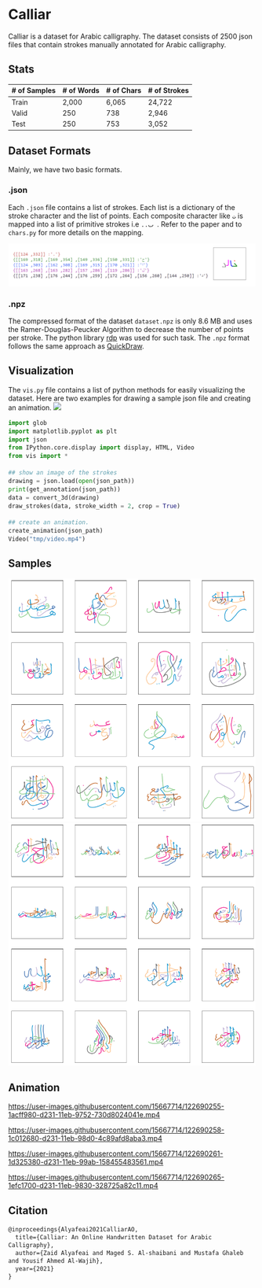 # Calliar
Calliar is a dataset for Arabic calligraphy. The dataset consists of 2500 json files that contain strokes manually annotated for Arabic calligraphy. 

## Stats 

| # of Samples | # of Words | # of Chars | # of Strokes | 
---------------|-----------|------------|---------------
Train | 2,000 | 6,065 | 24,722 | 36,561 
Valid | 250 | 738 | 2,946 | 4,410 
Test | 250 | 753 |3,052 | 4,601 

## Dataset Formats 
Mainly, we have two basic formats. 
### .json 

Each `.json` file contains a list of strokes. Each list is a dictionary of the stroke character and the list of points. Each composite character like `ت` is mapped into a list of primitive strokes i.e `..ٮ `. Refer to the paper and to `chars.py` for more details on the mapping. 

![](media/data_format_colored.png)

### .npz 

The compressed format of the dataset `dataset.npz` is only 8.6 MB and uses the Ramer-Douglas-Peucker Algorithm to decrease the number of points per stroke. The python library [rdp](https://github.com/fhirschmann/rdp) was used for such task. The `.npz` format follows the same approach as [QuickDraw](https://github.com/googlecreativelab/quickdraw-dataset). 


## Visualization 

The `vis.py` file contains a list of python methods for easily visualizing the dataset. Here are two examples for drawing a sample json file and creating an animation.  <a href="https://colab.research.google.com/github/ARBML/Calliar/blob/main/demo.ipynb">
    <img src="https://colab.research.google.com/assets/colab-badge.svg" >
    </a>

```python
import glob
import matplotlib.pyplot as plt 
import json 
from IPython.core.display import display, HTML, Video
from vis import *

## show an image of the strokes 
drawing = json.load(open(json_path))
print(get_annotation(json_path))
data = convert_3d(drawing)
draw_strokes(data, stroke_width = 2, crop = True)

## create an animation. 
create_animation(json_path)
Video("tmp/video.mp4")
```

## Samples 
![sample_calliar_image_1](media/sample_calliar_image.png)
![sample_calliar_image_3](media/sample_calliar_image_3.png)


## Animation


https://user-images.githubusercontent.com/15667714/122690255-1acff980-d231-11eb-9752-730d8024041e.mp4



https://user-images.githubusercontent.com/15667714/122690258-1c012680-d231-11eb-98d0-4c89afd8aba3.mp4



https://user-images.githubusercontent.com/15667714/122690261-1d325380-d231-11eb-99ab-158455483561.mp4



https://user-images.githubusercontent.com/15667714/122690265-1efc1700-d231-11eb-9830-328725a82c11.mp4


## Citation 

```
@inproceedings{Alyafeai2021CalliarAO,
  title={Calliar: An Online Handwritten Dataset for Arabic Calligraphy},
  author={Zaid Alyafeai and Maged S. Al-shaibani and Mustafa Ghaleb and Yousif Ahmed Al-Wajih},
  year={2021}
}
```





